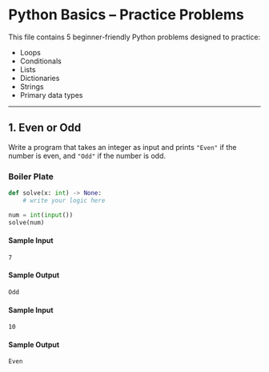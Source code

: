 # Python Basics – Practice Problems

This file contains 5 beginner-friendly Python problems designed to practice:
- Loops  
- Conditionals  
- Lists  
- Dictionaries  
- Strings  
- Primary data types  

---

## 1. Even or Odd
Write a program that takes an integer as input and prints `"Even"` if the number is even, and `"Odd"` if the number is odd.

### Boiler Plate
``` python
def solve(x: int) -> None:
    # write your logic here

num = int(input())
solve(num)
```
#### Sample Input
```
7
```

#### Sample Output
```
Odd
```

#### Sample Input
```
10
```

#### Sample Output
```
Even
```
